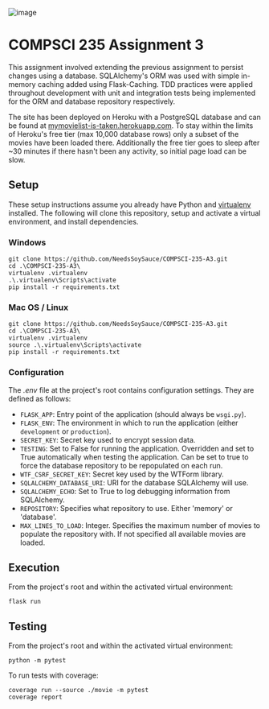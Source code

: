 
![image](https://user-images.githubusercontent.com/30617834/97424047-0921a500-1975-11eb-81d6-ccb01b80bb92.png)

# COMPSCI 235 Assignment 3

This assignment involved extending the previous assignment to persist changes using a database. SQLAlchemy's ORM was used with simple in-memory caching added using Flask-Caching. TDD practices were applied throughout development with unit and integration tests being implemented for the ORM and database repository respectively.

The site has been deployed on Heroku with a PostgreSQL database and can be found at [mymovielist-is-taken.herokuapp.com](https://mymovielist-is-taken.herokuapp.com/).  To stay within the limits of Heroku's free tier (max 10,000 database rows) only a subset of the movies have been loaded there. Additionally the free tier goes to sleep after ~30 minutes if there hasn't been any activity, so initial page load can be slow.

## Setup

These setup instructions assume you already have Python and [virtualenv](https://pypi.org/project/virtualenv/) installed. The following will clone this repository, setup and activate a virtual environment, and install dependencies.

### Windows

```shell script
git clone https://github.com/NeedsSoySauce/COMPSCI-235-A3.git
cd .\COMPSCI-235-A3\
virtualenv .virtualenv
.\.virtualenv\Scripts\activate
pip install -r requirements.txt
```

### Mac OS / Linux

```shell script
git clone https://github.com/NeedsSoySauce/COMPSCI-235-A3.git
cd .\COMPSCI-235-A3\
virtualenv .virtualenv
source .\.virtualenv\Scripts\activate
pip install -r requirements.txt
```

### Configuration

The *.env* file at the project's root contains configuration settings. They are defined as follows:

* `FLASK_APP`: Entry point of the application (should always be `wsgi.py`).
* `FLASK_ENV`: The environment in which to run the application (either `development` or `production`).
* `SECRET_KEY`: Secret key used to encrypt session data.
* `TESTING`: Set to False for running the application. Overridden and set to True automatically when testing the application. Can be set to true to force the database repository to be repopulated on each run.
* `WTF_CSRF_SECRET_KEY`: Secret key used by the WTForm library.
* `SQLALCHEMY_DATABASE_URI`: URI for the database SQLAlchemy will use.
* `SQLALCHEMY_ECHO`: Set to True to log debugging information from SQLAlchemy.
* `REPOSITORY`: Specifies what repository to use. Either 'memory' or 'database'. 
* `MAX_LINES_TO_LOAD`: Integer. Specifies the maximum number of movies to populate the repository with. If not specified all available movies are loaded. 

## Execution

From the project's root and within the activated virtual environment:

````shell script
flask run
```` 

## Testing

From the project's root and within the activated virtual environment:

```shell script
python -m pytest
```

To run tests with coverage:

```shell script
coverage run --source ./movie -m pytest
coverage report
```

